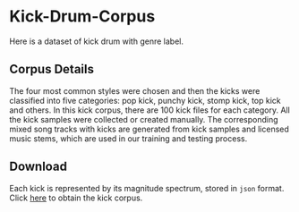 # Kick-Drum-Corpus
Here is a dataset of kick drum with genre label.

## Corpus Details
The four most common styles were chosen and then the kicks were classified into five categories: pop kick, punchy kick, stomp kick, top kick and others. In this kick corpus, there are 100 kick files for each category. All the kick samples were collected or created manually. The corresponding mixed song tracks with kicks are generated from kick samples and licensed music stems, which are used in our training and testing process.

## Download
Each kick is represented by its magnitude spectrum, stored in `json` format. Click [here](https://pan.baidu.com/s/1PZELjfJTIQ24w-kWHUtWSg?pwd=642h) to obtain the kick corpus.
